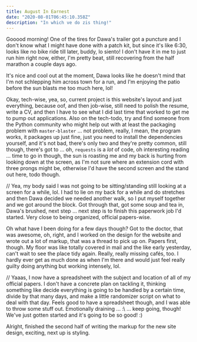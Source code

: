 ```yaml
---
title: August In Earnest
date: "2020-08-01T06:45:10.358Z"
description: "In which ve do zis thing!"
---
```


Gooood morning! One of the tires for Dawa's trailer got a puncture and I don't know what I might have done with a patch kit, but since it's like 6:30, looks like no bike ride till later, buddy, lo siento! I don't have it in me to just run him right now, either, I'm pretty beat, still recovering from the half marathon a couple days ago.

It's nice and cool out at the moment, Dawa looks like he doesn't mind that I'm not schlepping him across town for a run, and I'm enjoying the patio before the sun blasts me too much here, lol!

Okay, tech-wise, yea, so, current project is this website's layout and just everything, because oof, and then job-wise, still need to polish the resume, write a CV, and then I have to see what I did last time that worked to get me to pump out applications. Also on the tech-todo, try and find someone from the Python community who might help out with at least the packaging problem with `master-blaster` ... not problem, really, I mean, the program works, it packages up just fine, just you need to install the dependencies yourself, and it's not bad, there's only two and they're pretty common, still though, there's got to ... oh, `requests` is a _lot_ of code, oh interesting reading ... time to go in though, the sun is roasting me and my back is hurting from looking down at the screen, as I'm not sure where an extension cord with three prongs might be, otherwise I'd have the second screen and the stand out here, todo though.

// Yea, my body said I was not going to be sitting/standing still looking at a screen for a while, lol. I had to lie on my back for a while and do stretches and then Dawa decided we needed another walk, so I put myself together and we got around the block. Got through that, got some soup and tea in, Dawa's brushed, next step ... next step is to finish this paperwork job I'd started. Very close to being organized, official papers-wise.

Oh what have I been doing for a few days though? Got to the doctor, that was awesome, oh, right, and I worked on the design for the website and wrote out a lot of markup, that was a thread to pick up on. Papers first, though. My floor was like totally covered in mail and the like early yesterday, can't wait to see the place tidy again. Really, really missing cafés, too. I hardly ever get as much done as when I'm there and would just feel really guilty doing anything but working intensely, lol.

// Yaaas, I now have a spreadsheet with the subject and location of all of my official papers. I don't have a concrete plan on tackling it, thinking something like decide everything is going to be handled by a certain time, divide by that many days, and make a little randomizer script on what to deal with that day. Feels good to have a spreadsheet though, and I was able to throw some stuff out. Emotionally draining ... :\ ... keep going, though! We've just gotten started and it's going to be so good! :)

Alright, finished the second half of writing the markup for the new site design, exciting, next up is styling.
